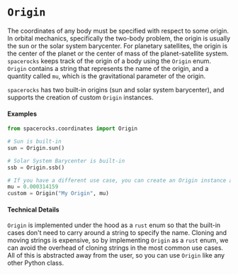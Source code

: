 # `Origin`

The coordinates of any body must be specified with respect to some origin. In orbital mechanics, specifically the two-body problem, the origin is usually the sun or the solar system barycenter. For planetary satellites, the origin is the center of the planet or the center of mass of the planet-satellite system. `spacerocks` keeps track of the origin of a body using the `Origin` enum. `Origin` contains a string that represents the name of the origin, and a quantity called `mu`, which is the gravitational parameter of the origin. 

`spacerocks` has two built-in origins (sun and solar system barycenter), and supports the creation of custom `Origin` instances.

#### Examples
```python
from spacerocks.coordinates import Origin

# Sun is built-in
sun = Origin.sun()

# Solar System Barycenter is built-in
ssb = Origin.ssb()

# If you have a different use case, you can create an Origin instance as
mu = 0.000314159
custom = Origin("My Origin", mu)
```

#### Technical Details
`Origin` is implemented under the hood as a `rust` enum so that the built-in cases don't need to carry around a string to specify the name. Cloning and moving strings is expensive, so by implementing `Origin` as a `rust` enum, we can avoid the overhead of cloning strings in the most common use cases. All of this is abstracted away from the user, so you can use `Origin` like any other Python class.